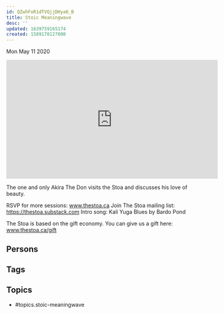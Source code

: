 ```yaml
---
id: QZwhFoR1dTVQjjDHya6_B
title: Stoic Meaningwave
desc: ''
updated: 1639759165174
created: 1589178127000
---
```





Mon May 11 2020

<iframe width="560" height="315" src="https://www.youtube.com/embed/B05xyey4KO0" title="Stoic Meaningwave w/ Akira The Don" frameborder="0" allow="accelerometer; autoplay; clipboard-write; encrypted-media; gyroscope; picture-in-picture" allowfullscreen ></iframe>

The one and only Akira The Don visits the Stoa and discusses his love of beauty.

RSVP for more sessions: www.thestoa.ca
Join The Stoa mailing list: https://thestoa.substack.com
Intro song: Kali Yuga Blues by Bardo Pond

The Stoa is based on the gift economy. You can give us a gift here: www.thestoa.ca/gift

## Persons



## Tags



## Topics

- #topics.stoic-meaningwave

